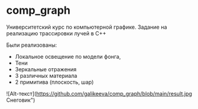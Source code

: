 # comp_graph
Университетский курс по компьютерной графике. Задание на реализацию трассировки лучей в С++

Были реализованы:
- Локальное освещение по модели фонга,
- Тени
- Зеркальные отражения
- 3 различных материала
- 2 примитива (плоскость, шар)

![Alt-текст](https://github.com/galikeeva/comp_graph/blob/main/result.jpg Снеговик")
